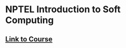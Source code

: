 # NPTEL Introduction to Soft Computing

## [Link to Course](https://onlinecourses.nptel.ac.in/noc24_cs37/course)
